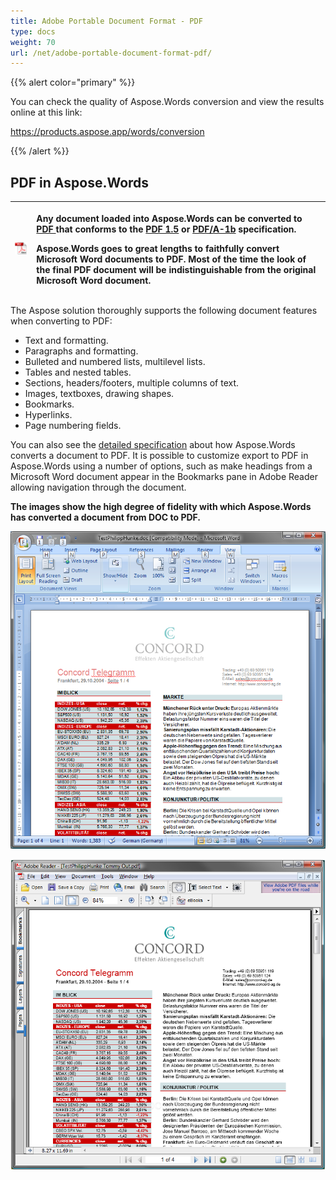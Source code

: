 ```yaml
---
title: Adobe Portable Document Format - PDF
type: docs
weight: 70
url: /net/adobe-portable-document-format-pdf/
---
```


{{% alert color="primary" %}} 

You can check the quality of Aspose.Words conversion and view the results online at this link:

<https://products.aspose.app/words/conversion>

{{% /alert %}} 


## **PDF in Aspose.Words**

|![todo:image_alt_text](adobe-portable-document-format-pdf_1.png)|<p>Any document loaded into Aspose.Words can be converted to [PDF ](https://docs.fileformat.com/pdf/)that conforms to the [PDF 1.5](http://en.wikipedia.org/wiki/PDF/A) or [PDF/A-1b](https://docs.fileformat.com/pdf/a/) specification.</p><p>Aspose.Words goes to great lengths to faithfully convert Microsoft Word documents to PDF. Most of the time the look of the final PDF document will be indistinguishable from the original Microsoft Word document.</p>|
| :- | :- |

The Aspose solution thoroughly supports the following document features when converting to PDF:

- Text and formatting.
- Paragraphs and formatting.
- Bulleted and numbered lists, multilevel lists.
- Tables and nested tables.
- Sections, headers/footers, multiple columns of text.
- Images, textboxes, drawing shapes.
- Bookmarks.
- Hyperlinks.
- Page numbering fields.


You can also see the [detailed specification](/words/net/document-interoperability/) about how Aspose.Words converts a document to PDF. It is possible to customize export to PDF in Aspose.Words using a number of options, such as make headings from a Microsoft Word document appear in the Bookmarks pane in Adobe Reader allowing navigation through the document.


**The images show the high degree of fidelity with which Aspose.Words has converted a document from DOC to PDF.** 

![todo:image_alt_text](adobe-portable-document-format-pdf_2.png)




![todo:image_alt_text](adobe-portable-document-format-pdf_3.png)
